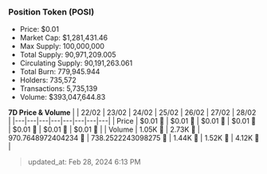 
  ### Position Token (POSI)
  - Price: $0.01
  - Market Cap: $1,281,431.46
  - Max Supply: 100,000,000
  - Total Supply: 90,971,209.005
  - Circulating Supply: 90,191,263.061
  - Total Burn: 779,945.944
  - Holders: 735,572
  - Transactions: 5,735,139
  - Volume: $393,047,644.83

  **7D Price & Volume**
  | | 22&#x2F;02 | 23&#x2F;02 | 24&#x2F;02 | 25&#x2F;02 | 26&#x2F;02 | 27&#x2F;02 | 28&#x2F;02 |
  |---|---|---|---|---|---|---|---|
  | Price | $0.01 🚀 | $0.01 🚀 | $0.01 🚀 | $0.01 🚀 | $0.01 🚀 | $0.01 🚀 | $0.01 🔻 |
  | Volume | 1.05K 🔻 | 2.73K 🚀 | 970.7648972404234 🔻 | 738.2522243098275 🔻 | 1.44K 🚀 | 1.52K 🚀 | 4.12K 🚀 |

  > updated_at: Feb 28, 2024 6:13 PM
